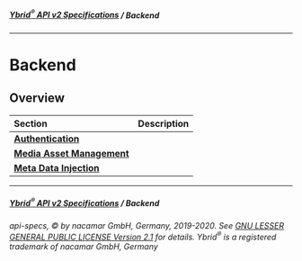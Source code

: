 ##### [**Ybrid<sup>®</sup> API v2 Specifications**](../) / Backend
---

# Backend

## Overview

Section | Description
:------ | :----------
[**Authentication**](authentication.md) | 
[**Media Asset Management**](media-asset-management) | 
[**Meta Data Injection**](meta-data-injection) | 


---
##### [**Ybrid<sup>®</sup> API v2 Specifications**](../) / Backend
###### api-specs, © by nacamar GmbH, Germany, 2019-2020. See [GNU LESSER GENERAL PUBLIC LICENSE Version 2.1](/LICENSE) for details. Ybrid<sup>®</sup> is a registered trademark of nacamar GmbH, Germany 
